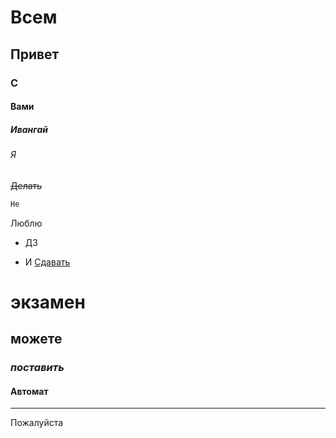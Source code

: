 # Всем
## Привет
### С
#### Вами
##### Ивангай
###### Я
~~Делать~~
```html
Не
```
Люблю
* ДЗ
- И
[Сдавать](https://www.youtube.com/watch?v=dQw4w9WgXcQ)
# **экзамен**
## __можете__
### _поставить_
#### Автомат

---

Пожалуйста 
